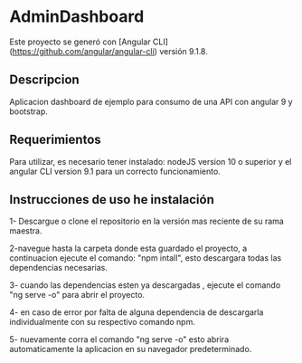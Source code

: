 # AdminDashboard

Este proyecto se generó con [Angular CLI] (https://github.com/angular/angular-cli) versión 9.1.8.

## Descripcion
Aplicacion dashboard de ejemplo para consumo de una API con angular 9 y bootstrap.

## Requerimientos

Para utilizar, es necesario tener instalado: nodeJS version 10 o superior y el angular CLI version 9.1 para un correcto funcionamiento.

## Instrucciones de uso he instalación

1- Descargue o clone el repositorio en la versión mas reciente de su rama maestra.

2-navegue hasta la carpeta donde esta guardado el proyecto, a continuacion ejecute el comando: "npm intall", esto descargara todas las dependencias necesarias.

3- cuando las dependencias esten ya descargadas , ejecute el comando "ng serve -o" para abrir el proyecto.

4- en caso de error por falta de alguna dependencia de descargarla individualmente con su respectivo comando npm.

5- nuevamente corra el comando "ng serve -o" esto abrira automaticamente la aplicacion en su navegador predeterminado.
